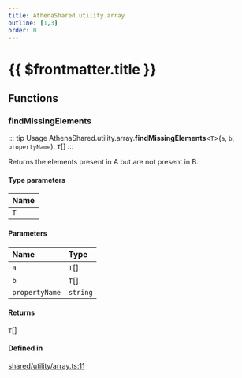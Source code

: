 ```yaml
---
title: AthenaShared.utility.array
outline: [1,3]
order: 0
---
```


# {{ $frontmatter.title }}


## Functions

### findMissingElements

::: tip Usage
AthenaShared.utility.array.**findMissingElements**<`T`\>(`a`, `b`, `propertyName`): `T`[]
:::

Returns the elements present in A
but are not present in B.

#### Type parameters

| Name |
| :------ |
| `T` |

#### Parameters

| Name | Type |
| :------ | :------ |
| `a` | `T`[] |
| `b` | `T`[] |
| `propertyName` | `string` |

#### Returns

`T`[]

#### Defined in

[shared/utility/array.ts:11](https://github.com/Stuyk/altv-athena/blob/d2642d1/src/core/shared/utility/array.ts#L11)
